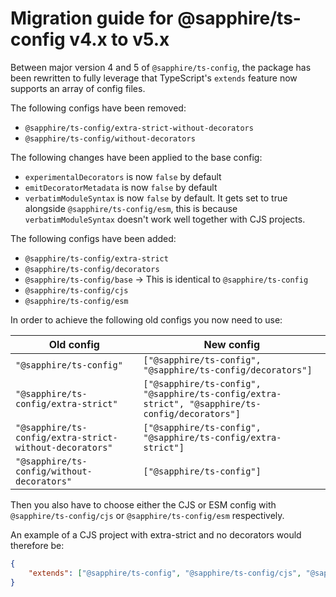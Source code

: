 # Migration guide for @sapphire/ts-config v4.x to v5.x

Between major version 4 and 5 of `@sapphire/ts-config`, the package has been rewritten to fully leverage that TypeScript's `extends` feature now supports an array of config files.

The following configs have been removed:

-   `@sapphire/ts-config/extra-strict-without-decorators`
-   `@sapphire/ts-config/without-decorators`

The following changes have been applied to the base config:

-   `experimentalDecorators` is now `false` by default
-   `emitDecoratorMetadata` is now `false` by default
-   `verbatimModuleSyntax` is now `false` by default. It gets set to true alongside `@sapphire/ts-config/esm`, this is because `verbatimModuleSyntax` doesn't work well together with CJS projects.

The following configs have been added:

-   `@sapphire/ts-config/extra-strict`
-   `@sapphire/ts-config/decorators`
-   `@sapphire/ts-config/base` -> This is identical to `@sapphire/ts-config`
-   `@sapphire/ts-config/cjs`
-   `@sapphire/ts-config/esm`

In order to achieve the following old configs you now need to use:

| Old config                                              | New config                                                                                      |
| ------------------------------------------------------- | ----------------------------------------------------------------------------------------------- |
| `"@sapphire/ts-config"`                                 | `["@sapphire/ts-config", "@sapphire/ts-config/decorators"]`                                     |
| `"@sapphire/ts-config/extra-strict"`                    | `["@sapphire/ts-config", "@sapphire/ts-config/extra-strict", "@sapphire/ts-config/decorators"]` |
| `"@sapphire/ts-config/extra-strict-without-decorators"` | `["@sapphire/ts-config", "@sapphire/ts-config/extra-strict"]`                                   |
| `"@sapphire/ts-config/without-decorators"`              | `["@sapphire/ts-config"]`                                                                       |

Then you also have to choose either the CJS or ESM config with `@sapphire/ts-config/cjs` or `@sapphire/ts-config/esm` respectively.

An example of a CJS project with extra-strict and no decorators would therefore be:

```json
{
	"extends": ["@sapphire/ts-config", "@sapphire/ts-config/cjs", "@sapphire/ts-config/extra-strict"]
}
```
